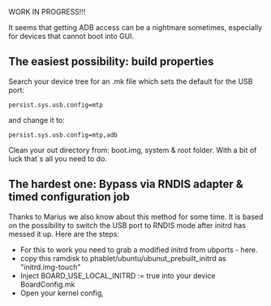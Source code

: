 WORK IN PROGRESS!!!

It seems that getting ADB access can be a nightmare sometimes, especially for devices that cannot boot into GUI.

## The easiest possibility: build properties ##
Search your device tree for an .mk file which sets the default for the USB port:

    persist.sys.usb.config=mtp

and change it to:

    persist.sys.usb.config=mtp,adb

Clean your out directory from: boot.img, system & root folder. With a bit of luck that´s all you need to do. 

## The hardest one: Bypass via RNDIS adapter & timed configuration job ##
Thanks to Marius we also know about this method for some time. It is based on the possibility to switch the USB port to RNDIS mode after initrd has messed it up. Here are the steps:

- For this to work you need to grab a modified initrd from ubports - here.
- copy this ramdisk to phablet/ubuntu/ubunut_prebuilt_initrd as "initrd.img-touch"
- Inject BOARD_USE_LOCAL_INITRD := true into your device BoardConfig.mk
- Open your kernel config,